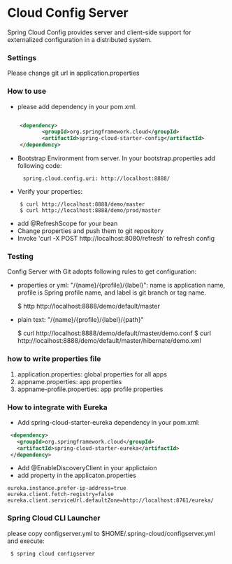 Cloud Config Server
=====================================
Spring Cloud Config provides server and client-side support for externalized configuration in a distributed system.

### Settings

Please change git url in application.properties

### How to use

* please add dependency in your pom.xml.
```xml

    <dependency>
           <groupId>org.springframework.cloud</groupId>
           <artifactId>spring-cloud-starter-config</artifactId>
    </dependency>
```
* Bootstrap Environment from server. In your bootstrap.properties add following code:
```
     spring.cloud.config.uri: http://localhost:8888/
```
* Verify your properties:
```
    $ curl http://localhost:8888/demo/master
    $ curl http://localhost:8888/demo/prod/master
```
* add @RefreshScope for your bean
* Change properties and push them to git repository
* Invoke 'curl -X POST http://localhost:8080/refresh' to refresh config

### Testing
Config Server with Git adopts following rules to get configuration:

* properties or yml: "/{name}/{profile}/{label}": name is application name, profile is Spring profile name, and label is git branch or tag name.


     $ http http://localhost:8888/demo/default/master


* plain text:  "/{name}/{profile}/{label}/{path}"

     $ curl http://localhost:8888/demo/default/master/demo.conf
     $ curl http://localhost:8888/demo/default/master/hibernate/demo.xml

### how to write properties file

1. application.properties: global properties for all apps
2. appname.properties: app properties
3. appname-profile.properties: app profile properties

### How to integrate with Eureka

* Add spring-cloud-starter-eureka dependency in your pom.xml:
```xml
 <dependency>
   <groupId>org.springframework.cloud</groupId>
   <artifactId>spring-cloud-starter-eureka</artifactId>
 </dependency>
```
* Add @EnableDiscoveryClient in your applictaion
* add property in the applicaton.properties
```properties
eureka.instance.prefer-ip-address=true
eureka.client.fetch-registry=false
eureka.client.serviceUrl.defaultZone=http://localhost:8761/eureka/
```

### Spring Cloud CLI Launcher

please copy configserver.yml to $HOME/.spring-cloud/configserver.yml and execute:

     $ spring cloud configserver


